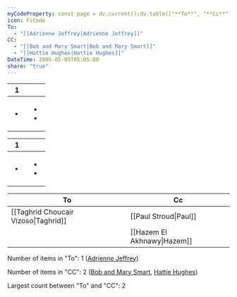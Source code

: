 ```yaml
---
myCodeProperty: const page = dv.current();dv.table(["**To**", "**Cc**"], [[page.To, page.CC|page.To, page.CC]]);
icon: FiCode
To:
  - "[[Adrienne Jeffrey|Adrienne Jeffrey]]"
CC:
  - "[[Bob and Mary Smart|Bob and Mary Smart]]"
  - "[[Hattie Hughes|Hattie Hughes]]"
DateTime: 2005-05-05T05:05:00
share: "true"
---
```

<div><table class="dataview table-view-table"><thead class="table-view-thead"><tr class="table-view-tr-header"><th class="table-view-th"><span></span><span class="dataview small-text">1</span></th><th class="table-view-th"><span></span></th></tr></thead><tbody class="table-view-tbody"><tr><td><ul class="dataview dataview-ul dataview-result-list-ul"><li class="dataview-result-list-li"><span></span></li></ul></td><td><ul class="dataview dataview-ul dataview-result-list-ul"><li class="dataview-result-list-li"><span></span></li><li class="dataview-result-list-li"><span></span></li></ul></td></tr></tbody></table></div> 

<div><table class="dataview table-view-table"><thead class="table-view-thead"><tr class="table-view-tr-header"><th class="table-view-th"><span></span><span class="dataview small-text">1</span></th><th class="table-view-th"><span></span></th></tr></thead><tbody class="table-view-tbody"><tr><td><ul class="dataview dataview-ul dataview-result-list-ul"><li class="dataview-result-list-li"><span></span></li></ul></td><td><ul class="dataview dataview-ul dataview-result-list-ul"><li class="dataview-result-list-li"><span></span></li><li class="dataview-result-list-li"><span></span></li></ul></td></tr></tbody></table></div>


| To                                   | Cc                          |    
| ------------------------------------ | --------------------------- | 
| [[Taghrid Choucair Vizoso\|Taghrid]] | [[Paul Stroud\|Paul]]       |  
|                                      | [[Hazem El Akhnawy\|Hazem]] |
<p><span><p>Number of items in "To": 1 (<a data-tooltip-position="top" aria-label="50 Queens Avenue/supporting information/Adrienne Jeffrey.md" data-href="50 Queens Avenue/supporting information/Adrienne Jeffrey.md" href="50 Queens Avenue/supporting information/Adrienne Jeffrey.md" class="internal-link" target="_blank" rel="noopener">Adrienne Jeffrey</a>)</p></span></p><p><span><p>Number of items in "CC": 2 (<a data-tooltip-position="top" aria-label="Bob and Mary Smart.md" data-href="Bob and Mary Smart.md" href="Bob and Mary Smart.md" class="internal-link" target="_blank" rel="noopener">Bob and Mary Smart</a>, <a data-tooltip-position="top" aria-label="50 Queens Avenue/supporting information/Hattie Hughes.md" data-href="50 Queens Avenue/supporting information/Hattie Hughes.md" href="50 Queens Avenue/supporting information/Hattie Hughes.md" class="internal-link" target="_blank" rel="noopener">Hattie Hughes</a>)</p></span></p><p><span><p>Largest count between "To" and "CC": 2</p></span></p>
